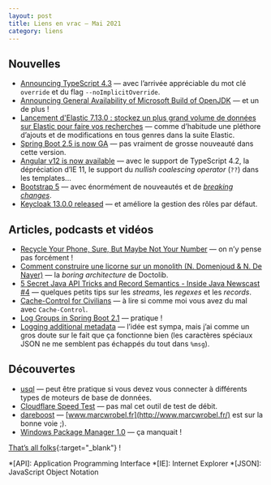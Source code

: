 ```yaml
---
layout: post
title: Liens en vrac — Mai 2021
category: liens
---
```


## Nouvelles

- [Announcing TypeScript 4.3](https://devblogs.microsoft.com/typescript/announcing-typescript-4-3/)
  — avec l’arrivée appréciable du mot clé `override` et du flag `--noImplicitOverride`.
- [Announcing General Availability of Microsoft Build of OpenJDK](https://devblogs.microsoft.com/java/announcing-general-availability-of-microsoft-build-of-openjdk/)
  — et un de plus !
- [Lancement d'Elastic 7.13.0 : stockez un plus grand volume de données sur Elastic pour faire vos recherches](https://www.elastic.co/fr/blog/whats-new-elastic-7-13-0)
  — comme d’habitude une pléthore d’ajouts et de modifications en tous genres dans la suite Elastic.
- [Spring Boot 2.5 is now GA](https://spring.io/blog/2021/05/20/spring-boot-2-5-is-now-ga)
  — pas vraiment de grosse nouveauté dans cette version.
- [Angular v12 is now available](https://blog.angular.io/angular-v12-is-now-available-32ed51fbfd49?gi=a1826e888a4d)
  — avec le support de TypeScript 4.2, la dépréciation d’IE 11, le support du _nullish coalescing operator_ (`??`) dans
  les templates...
- [Bootstrap 5](https://blog.getbootstrap.com/2021/05/05/bootstrap-5/)
  — avec énormément de nouveautés et de [_breaking changes_](https://getbootstrap.com/docs/5.0/migration/).
- [Keycloak 13.0.0 released](https://www.keycloak.org//2021/05/keycloak-1300-released.html)
  — et améliore la gestion des rôles par défaut.

## Articles, podcasts et vidéos

- [Recycle Your Phone, Sure, But Maybe Not Your Number](https://krebsonsecurity.com/2021/05/recycle-your-phone-sure-but-maybe-not-your-number/)
  — on n’y pense pas forcément !
- [Comment construire une licorne sur un monolith (N. Domenjoud & N. De Nayer)](https://www.youtube.com/watch?v=ui_FlkhtxRE)
  — la _boring architecture_ de Doctolib.
- [5 Secret Java API Tricks and Record Semantics - Inside Java Newscast #4](https://www.youtube.com/watch?v=UYyf0uzOez0)
  — quelques petits tips sur les _streams_, les _regexes_ et les _records_.
- [Cache-Control for Civilians](https://csswizardry.com/2019/03/cache-control-for-civilians/)
  — à lire si comme moi vous avez du mal avec `Cache-Control`.
- [Log Groups in Spring Boot 2.1](https://www.baeldung.com/spring-boot-log-groups)
  — pratique !
- [Logging additional metadata](https://blog.frankel.ch/logging-additional-metadata/)
  — l’idée est sympa, mais j’ai comme un gros doute sur le fait que ça fonctionne bien (les caractères spéciaux JSON ne
  me semblent pas échappés du tout dans
  `%msg`).

## Découvertes

- [usql](https://github.com/xo/usql)
  — peut être pratique si vous devez vous connecter à différents types de moteurs de base de données.
- [Cloudflare Speed Test](https://speed.cloudflare.com/)
  — pas mal cet outil de test de débit.
- [dareboost](https://www.dareboost.com)
  — [www.marcwrobel.fr](http://www.marcwrobel.fr/) est sur la bonne voie ;).
- [Windows Package Manager 1.0](https://devblogs.microsoft.com/commandline/windows-package-manager-1-0/)
  — ça manquait !

[That’s all folks](https://www.youtube.com/watch?v=KntRrH_pnUE "Rover - Aqualast"){:target="_blank"} !

<!-- prettier-ignore-start -->
*[API]: Application Programming Interface
*[IE]: Internet Explorer
*[JSON]: JavaScript Object Notation
<!-- prettier-ignore-end -->
